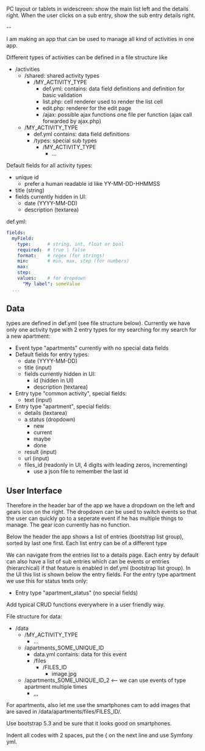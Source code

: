 
PC layout or tablets in widescreen: show the main list left and the details right. When the user clicks on a sub entry, show the sub entry details right.

 --

I am making an app that can be used to manage all kind of activities in one app.

Different types of activities can be defined in a file structure like

- /activities
  - /shared: shared activity types
    - /MY_ACTIVITY_TYPE
      - def.yml: contains: data field definitions and definition for basic validation
      - list.php: cell renderer used to render the list cell
      - edit.php: renderer for the edit page
      - /ajax: possible ajax functions one file per function (ajax call forwarded by ajax.php)
  - /MY_ACTIVITY_TYPE
    - def.yml contains: data field definitions
    - /types: special sub types
      - /MY_ACTIVITY_TYPE
        - ...

Default fields for all activity types:

- unique id
  - prefer a human readable id like YY-MM-DD-HHMMSS
- title (string)
- fields currently hidden in UI:
  - date (YYYY-MM-DD)
  - description (textarea)

def.yml:

```yml
fields:
  myField: 
    type:      # string, int, float or bool
    required:  # true | false
    format:    # regex (for strings)
    min:       # min, max, step (for numbers)
    max: 
    step: 
    values:    # for dropdown
      "My label": someValue 
  ...
```

## Data

types are defined in def.yml (see file structure below). Currently we have only one activity type with 2 entry types for my searching for my search for a new apartment:

- Event type "apartments" currently with no special data fields
- Default fields for entry types:
  - date (YYYY-MM-DD)
  - title (input)
  - fields currently hidden in UI:
    - id (hidden in UI)
    - description (textarea)
- Entry type "common activity", special fields:
  - text (input)
- Entry type "apartment", special fields:
  - details (textarea)
  - a status (dropdown)
    - new
    - current
    - maybe
    - done
  - result (input)
  - url (input)
  - files_id (readonly in UI, 4 digits with leading zeros, incrementing)
    - use a json file to remember the last id

## User Interface

Therefore in the header bar of the app we have a dropdown on the left and gears icon on the right. The dropdown can be used to switch events so that the user can quickly go to a seperate event if he has multiple things to manage. The gear icon currently has no function. 

Below the header the app shows a list of entries (bootstrap list group), sorted by last one first. Each list entry can be of a different type

We can navigate from the entries list to a details page. Each entry by default can also have a list of sub entries which can be events or entries (hierarchical) if that feature is enabled in def.yml (bootstrap list group). In the UI this list is shown below the entry fields. For the entry type apartment we use this for status texts only:

- Entry type "apartment_status" (no special fields)

Add typical CRUD functions everywhere in a user friendly way.

File structure for data:

- /data
  - /MY_ACTIVITY_TYPE
    - ...
  - /apartments_SOME_UNIQUE_ID
    - data.yml contains: data for this event
    - /files
      - /FILES_ID
        - image.jpg
  - /apartments_SOME_UNIQUE_ID_2  <-- we can use events of type apartment multiple times
    - ,,,

For apartments, also let me use the smartphones cam to add images that are saved in /data/apartments/files/FILES_ID/.

Use bootstrap 5.3 and be sure that it looks good on smartphones.

Indent all codes with 2 spaces, put the { on the next line and use Symfony yml.
